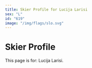 ```yaml
---
title: Skier Profile for Lucija Larisi
sex: "L"
id: "619"
image: "/img/flags/slo.svg" 
---
```


# Skier Profile

This page is for: Lucija Larisi.
    